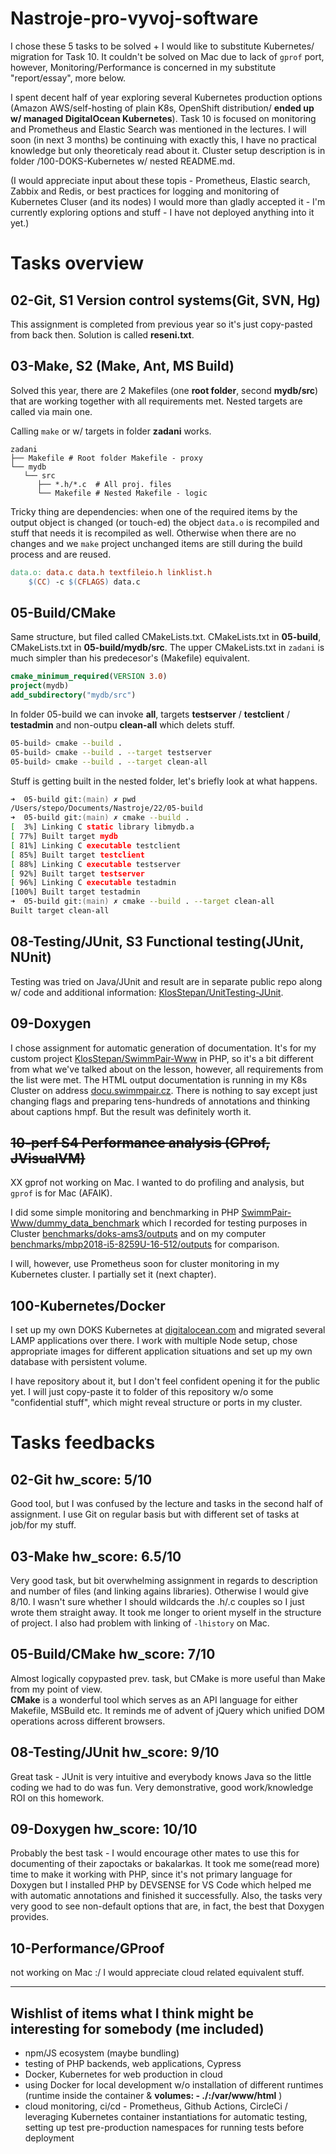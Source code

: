 # Nastroje-pro-vyvoj-software
I chose these 5 tasks to be solved + I would like to substitute Kubernetes/ migration for Task 10. It couldn't be solved on Mac due to lack of `gprof` port, however, Monitoring/Performance is concerned in my substitute "report/essay", more below.  

I spent decent half of year exploring several Kubernetes production options (Amazon AWS/self-hosting of plain K8s,  OpenShift distribution/ **ended up w/ managed DigitalOcean Kubernetes**). Task 10 is focused on monitoring and Prometheus and Elastic Search was mentioned in the lectures. I will soon (in next 3 months) be continuing with exactly this, I have no practical knowledge but only theoreticaly read about it. Cluster setup description is in folder /100-DOKS-Kubernetes w/ nested README.md.  

(I would appreciate input about these topis - Prometheus, Elastic search, Zabbix and Redis, or best practices for logging and monitoring of Kubernetes Cluser (and its nodes) I would more than gladly accepted it - I'm currently exploring options and stuff - I have not deployed anything into it yet.)

# Tasks overview

## 02-Git, S1 Version control systems(Git, SVN, Hg)
This assignment is completed from previous year so it's just copy-pasted from back then. Solution is called **reseni.txt**. 
## 03-Make, S2 (Make, Ant, MS Build)
Solved this year, there are 2 Makefiles (one **root folder**, second **mydb/src**) that are working together with all requirements met. Nested targets are called via main one.    

Calling `make` or w/ targets in folder **zadani** works. 

    zadani
    ├── Makefile # Root folder Makefile - proxy
    └── mydb
       └── src           
          ├── *.h/*.c  # All proj. files
          └── Makefile # Nested Makefile - logic
Tricky thing are dependencies: when one of the required items by the output object is changed (or touch-ed) the object `data.o` is recompiled and stuff that needs it is recompiled as well. Otherwise when there are no changes and we `make` project unchanged items are still during the build process and are reused.  
```makefile
data.o: data.c data.h textfileio.h linklist.h	
	$(CC) -c $(CFLAGS) data.c
```  
## 05-Build/CMake
Same structure, but filed called CMakeLists.txt. CMakeLists.txt in **05-build**, CMakeLists.txt in **05-build/mydb/src**. The upper CMakeLists.txt in `zadani` is much simpler than his predecesor's (Makefile) equivalent.
```CMake
cmake_minimum_required(VERSION 3.0)
project(mydb)
add_subdirectory("mydb/src")
```

In folder 05-build we can invoke **all**, targets **testserver** / **testclient** / **testadmin** and non-outpu **clean-all** which delets stuff.
```zsh
05-build> cmake --build .
05-build> cmake --build . --target testserver
05-build> cmake --build . --target clean-all
```
Stuff is getting built in the nested folder, let's briefly look at what happens.
```zsh
➜  05-build git:(main) ✗ pwd
/Users/stepo/Documents/Nastroje/22/05-build
➜  05-build git:(main) ✗ cmake --build .
[  3%] Linking C static library libmydb.a
[ 77%] Built target mydb
[ 81%] Linking C executable testclient
[ 85%] Built target testclient
[ 88%] Linking C executable testserver
[ 92%] Built target testserver
[ 96%] Linking C executable testadmin
[100%] Built target testadmin
➜  05-build git:(main) ✗ cmake --build . --target clean-all
Built target clean-all
```

## 08-Testing/JUnit, S3 Functional testing(JUnit, NUnit)
Testing was tried on Java/JUnit and result are in separate public repo along w/ code and additional information: [KlosStepan/UnitTesting-JUnit](https://github.com/KlosStepan/UnitTesting-JUnit).
## 09-Doxygen
I chose assignment for automatic generation of documentation. It's for my custom project [KlosStepan/SwimmPair-Www](https://github.com/KlosStepan/SwimmPair-Www) in PHP, so it's a bit different from what we've talked about on the lesson, however, all requirements from the list were met. The HTML output documentation is running in my K8s Cluster on address [docu.swimmpair.cz](http://docu.swimmpair.cz). There is nothing to say except just changing flags and preparing tens-hundreds of annotations and thinking about captions hmpf. But the result was definitely worth it. 
## ~~10-perf S4 Performance analysis (GProf, JVisualVM)~~
XX gprof not working on Mac. I wanted to do profiling and analysis, but `gprof` is for Mac (AFAIK). 

I did some simple monitoring and benchmarking in PHP [SwimmPair-Www/dummy_data_benchmark](https://github.com/KlosStepan/SwimmPair-Www/blob/master/dummy_data_benchmark.php) which I recorded for testing purposes in Cluster [benchmarks/doks-ams3/outputs](https://github.com/KlosStepan/SwimmPair-Www/tree/master/_misc/doks-ams3) and on my computer [benchmarks/mbp2018-i5-8259U-16-512/outputs](https://github.com/KlosStepan/SwimmPair-Www/tree/master/_misc/mbp2018-i5-8259U-16-512) for comparison.   

I will, however, use Prometheus soon for cluster monitoring in my Kubernetes cluster. I partially set it (next chapter). 
## 100-Kubernetes/Docker
I set up my own DOKS Kubernetes at [digitalocean.com](https://www.digitalocean.com) and migrated several LAMP applications over there. I work with multiple Node setup, chose appropriate images for different application situations and set up my own database with persistent volume.  

I have repository about it, but I don't feel confident opening it for the public yet. I will just copy-paste it to folder of this repository w/o some "confidential stuff", which might reveal structure or ports in my cluster.

# Tasks feedbacks
## 02-Git hw_score: 5/10
Good tool, but I was confused by the lecture and tasks in the second half of assignment. I use Git on regular basis but with different set of tasks at job/for my stuff.  
## 03-Make hw_score: 6.5/10
Very good task, but bit overwhelming assignment in regards to description and number of files (and linking agains libraries). Otherwise I would give 8/10. I wasn't sure whether I should wildcards the .h/.c couples so I just wrote them straight away. It took me longer to orient myself in the structure of project. I also had problem with linking of `-lhistory` on Mac.
## 05-Build/CMake hw_score: 7/10
Almost logically copypasted prev. task, but CMake is more useful than Make from my point of view.  
**CMake** is a wonderful tool which serves as an API language for either Makefile, MSBuild etc. It reminds me of advent of jQuery which unified DOM operations across different browsers.  
## 08-Testing/JUnit hw_score: 9/10
Great task - JUnit is very intuitive and everybody knows Java so the little coding we had to do was fun. Very demonstrative, good work/knowledge ROI on this homework.
## 09-Doxygen hw_score: 10/10
Probably the best task - I would encourage other mates to use this for documenting of their zapoctaks or bakalarkas. It took me some(read more) time to make it working with PHP, since it's not primary language for Doxygen but I installed PHP by DEVSENSE for VS Code which helped me with automatic annotations and finished it successfully. Also, the tasks very very good to see non-default options that are, in fact, the best that Doxygen provides.   
## 10-Performance/GProof
not working on Mac :/ I would appreciate cloud related equivalent stuff.
___
## Wishlist of items what I think might be interesting for somebody (me included)
- npm/JS ecosystem (maybe bundling)
- testing of PHP backends, web applications, Cypress
- Docker, Kubernetes for web production in cloud
- using Docker for local development w/o installation of different runtimes (runtime inside the container & **volumes: - ./:/var/www/html** )
- cloud monitoring, ci/cd - Prometheus, Github Actions, CircleCi / leveraging Kubernetes container instantiations for automatic testing, setting up test pre-production namespaces for running tests before deployment